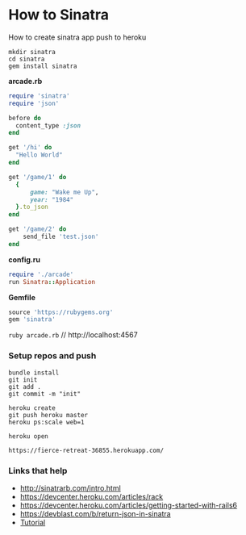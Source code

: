 # How to Sinatra

How to create sinatra app push to heroku

```
mkdir sinatra
cd sinatra
gem install sinatra
```

**arcade.rb**

```ruby
require 'sinatra'
require 'json'

before do
  content_type :json
end

get '/hi' do
  "Hello World"
end

get '/game/1' do
  {
      game: "Wake me Up",
      year: "1984"
  }.to_json
end

get '/game/2' do
    send_file 'test.json'
end
```

**config.ru**

```ruby
require './arcade'
run Sinatra::Application
```

**Gemfile**

```ruby
source 'https://rubygems.org'
gem 'sinatra'
```

`ruby arcade.rb` // http://localhost:4567

### Setup repos and push

```
bundle install
git init
git add .
git commit -m "init"

heroku create
git push heroku master
heroku ps:scale web=1

heroku open
```

`https://fierce-retreat-36855.herokuapp.com/`

### Links that help

- http://sinatrarb.com/intro.html
- https://devcenter.heroku.com/articles/rack
- https://devcenter.heroku.com/articles/getting-started-with-rails6
- https://devblast.com/b/return-json-in-sinatra
- [Tutorial](https://www.devdungeon.com/content/ruby-sinatra-tutorial#toc-24)
